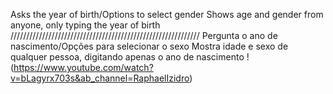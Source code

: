 Asks the year of birth/Options to select gender
Shows age and gender from anyone, only typing the year of birth
////////////////////////////////////////////////////////////
Pergunta o ano de nascimento/Opções para selecionar o sexo
Mostra idade e sexo de qualquer pessoa, digitando apenas o ano de nascimento
!(https://www.youtube.com/watch?v=bLagyrx703s&ab_channel=RaphaelIzidro)
